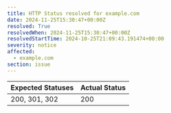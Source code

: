 ```yaml
---
title: HTTP Status resolved for example.com
date: 2024-11-25T15:30:47+00:00Z
resolved: True
resolvedWhen: 2024-11-25T15:30:47+00:00Z
resolvedStartTime: 2024-10-25T21:09:43.191474+00:00
severity: notice
affected:
  - example.com
section: issue
---
```


| Expected Statuses | Actual Status  |
|-------------------|----------------|
| 200, 301, 302 | 200 |
